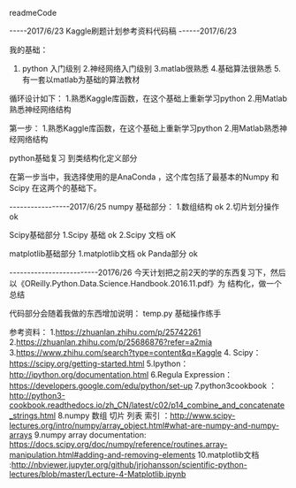 readmeCode

-----2017/6/23         Kaggle刷题计划参考资料代码稿
------2017/6/23   
  
我的基础：
1. python 入门级别
2.神经网络入门级别
3.matlab很熟悉
4.基础算法很熟悉
5.有一套以matlab为基础的算法教材


循环设计如下：
1.熟悉Kaggle库函数，在这个基础上重新学习python
2.用Matlab熟悉神经网络结构

第一步：
1.熟悉Kaggle库函数，在这个基础上重新学习python
2.用Matlab熟悉神经网络结构


python基础复习
到类结构化定义部分


在第一步当中，我选择使用的是AnaConda ，这个库包括了最基本的Numpy 和Scipy 在这两个的基础下。


-----------------2017/6/25
numpy 基础部分：
1.数组结构 ok
2.切片划分操作  ok

Scipy基础部分
1.Scipy 基础  ok
2.Scipy 文档  oK          


matplotlib基础部分
1.matplotlib文档  ok
Panda部分    ok


-------------------------20176/26
今天计划把之前2天的学的东西复习下，然后以《OReilly.Python.Data.Science.Handbook.2016.11.pdf》为
结构化，做一个总结




代码部分会随着我做的东西增加说明：
temp.py 基础操作练手





参考资料：
1.https://zhuanlan.zhihu.com/p/25742261
2.https://zhuanlan.zhihu.com/p/25686876?refer=a2mia
3.https://www.zhihu.com/search?type=content&q=Kaggle
4. Scipy：https://scipy.org/getting-started.html
5.Ipython：http://ipython.org/documentation.html
6.Regula Expression：https://developers.google.com/edu/python/set-up
7.python3cookbook ：http://python3-cookbook.readthedocs.io/zh_CN/latest/c02/p14_combine_and_concatenate_strings.html
8.numpy 数组 切片 列表 索引 ：http://www.scipy-lectures.org/intro/numpy/array_object.html#what-are-numpy-and-numpy-arrays
9.numpy array  documentation: https://docs.scipy.org/doc/numpy/reference/routines.array-manipulation.html#adding-and-removing-elements
10.matplotlib文档 :http://nbviewer.jupyter.org/github/jrjohansson/scientific-python-lectures/blob/master/Lecture-4-Matplotlib.ipynb


